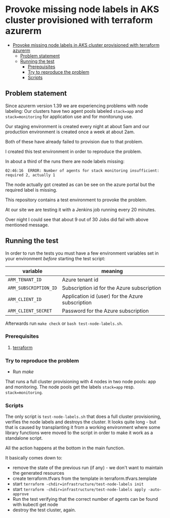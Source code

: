 # Provoke missing node labels in AKS cluster provisioned with terraform azurerm

- [Provoke missing node labels in AKS cluster provisioned with terraform azurerm](#provoke-missing-node-labels-in-aks-cluster-provisioned-with-terraform-azurerm)
  - [Problem statement](#problem-statement)
  - [Running the test](#running-the-test)
    - [Prerequisites](#prerequisites)
    - [Try to reproduce the problem](#try-to-reproduce-the-problem)
    - [Scripts](#scripts)

## Problem statement

Since azurerm version 1.39 we are experiencing problems with node labeling:
Our clusters have two agent pools labeled `stack=app` and `stack=monitoring` for application use and for monitorung use.

Our staging environment is created every night at about 5am and our production environment is created once a week at about 2am.

Both of these have already failed to provision due to that problem.

I created this test environment in order to reproduce the problem.

In about a third of the runs there are node labels missing:

~~~~text
02:46:16  ERROR: Number of agents for stack monitoring insufficient: required 2, actually 1
~~~~

The node actually got created as can be see on the azure portal but the required label is missing.

This repository contains a test environment to provoke the problem.

At our site we are testing it with a Jenkins job running every 20 minutes.

Over night I could see that about 9 out of 30 Jobs did fail with above mentioned message.

## Running the test

In order to run the tests you must have a few environment variables set in your environment *before* starting the test script:

| variable              | meaning                                          |
|-----------------------|--------------------------------------------------|
| `ARM_TENANT_ID`       | Azure tenant id                                  |
| `ARM_SUBSCRIPTION_ID` | Subscription id for the Azure subscription       |
| `ARM_CLIENT_ID`       | Application id (user) for the Azure subscription |
| `ARM_CLIENT_SECRET`   | Password for the Azure subscription              |

Afterwards run `make check` or `bash test-node-labels.sh`.

### Prerequisites

1. [terraform](https://www.terraform.io/)

### Try to reproduce the problem

- Run *make*
  
That runs a full cluster provisioning with 4 nodes in two node pools: app and monitoring.
The node pools get the labels `stack=app` resp. `stack=monitoring`.

### Scripts

The only script is `test-node-labels.sh` that does a full cluster provisioning, verifies the node labels and destroys the cluster.
It looks quite long - but that is caused by transplanting it from a working environment where some library functions were moved to the
script in order to make it work as a standalone script.

All the action happens at the bottom in the main function.

It basically comes down to:

- remove the state of the previous run (if any) - we don't want to maintain the generated resources
- create terraform.tfvars from the template in terraform.tfvars.template
- start `terraform -chdir=infrastructure/test-node-labels init`
- start `terraform -chdir=infrastructure/test-node-labels apply -auto-approve`
- Run the test verifying that the correct number of agents can be found with kubectl get node
- destroy the test cluster, again.
